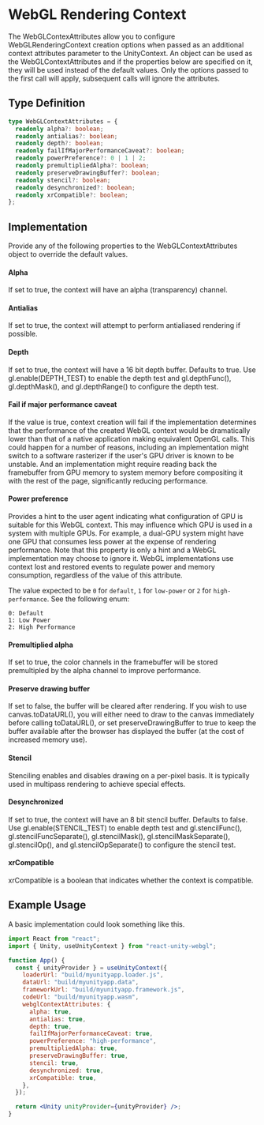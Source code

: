# WebGL Rendering Context

The WebGLContexAttributes allow you to configure WebGLRenderingContext creation options when passed as an additional context attributes parameter to the UnityContext. An object can be used as the WebGLContextAttributes and if the properties below are specified on it, they will be used instead of the default values. Only the options passed to the first call will apply, subsequent calls will ignore the attributes.

## Type Definition

```ts title="Type Definition"
type WebGLContextAttributes = {
  readonly alpha?: boolean;
  readonly antialias?: boolean;
  readonly depth?: boolean;
  readonly failIfMajorPerformanceCaveat?: boolean;
  readonly powerPreference?: 0 | 1 | 2;
  readonly premultipliedAlpha?: boolean;
  readonly preserveDrawingBuffer?: boolean;
  readonly stencil?: boolean;
  readonly desynchronized?: boolean;
  readonly xrCompatible?: boolean;
};
```

## Implementation

Provide any of the following properties to the WebGLContextAttributes object to override the default values.

#### Alpha

If set to true, the context will have an alpha (transparency) channel.

#### Antialias

If set to true, the context will attempt to perform antialiased rendering if possible.

#### Depth

If set to true, the context will have a 16 bit depth buffer. Defaults to true. Use gl.enable(DEPTH_TEST) to enable the depth test and gl.depthFunc(), gl.depthMask(), and gl.depthRange() to configure the depth test.

#### Fail if major performance caveat

If the value is true, context creation will fail if the implementation determines that the performance of the created WebGL context would be dramatically lower than that of a native application making equivalent OpenGL calls. This could happen for a number of reasons, including an implementation might switch to a software rasterizer if the user's GPU driver is known to be unstable. And an implementation might require reading back the framebuffer from GPU memory to system memory before compositing it with the rest of the page, significantly reducing performance.

#### Power preference

Provides a hint to the user agent indicating what configuration of GPU is suitable for this WebGL context. This may influence which GPU is used in a system with multiple GPUs. For example, a dual-GPU system might have one GPU that consumes less power at the expense of rendering performance. Note that this property is only a hint and a WebGL implementation may choose to ignore it. WebGL implementations use context lost and restored events to regulate power and memory consumption, regardless of the value of this attribute.

The value expected to be `0` for `default`, `1` for `low-power` or `2` for `high-performance`. See the following enum:

```
0: Default
1: Low Power
2: High Performance
```

#### Premultiplied alpha

If set to true, the color channels in the framebuffer will be stored premultipled by the alpha channel to improve performance.

#### Preserve drawing buffer

If set to false, the buffer will be cleared after rendering. If you wish to use canvas.toDataURL(), you will either need to draw to the canvas immediately before calling toDataURL(), or set preserveDrawingBuffer to true to keep the buffer available after the browser has displayed the buffer (at the cost of increased memory use).

#### Stencil

Stenciling enables and disables drawing on a per-pixel basis. It is typically used in multipass rendering to achieve special effects.

#### Desynchronized

If set to true, the context will have an 8 bit stencil buffer. Defaults to false. Use gl.enable(STENCIL_TEST) to enable depth test and gl.stencilFunc(), gl.stencilFuncSeparate(), gl.stencilMask(), gl.stencilMaskSeparate(), gl.stencilOp(), and gl.stencilOpSeparate() to configure the stencil test.

#### xrCompatible

xrCompatible is a boolean that indicates whether the context is compatible.

## Example Usage

A basic implementation could look something like this.

```jsx {10-21} showLineNumbers title="App.jsx"
import React from "react";
import { Unity, useUnityContext } from "react-unity-webgl";

function App() {
  const { unityProvider } = useUnityContext({
    loaderUrl: "build/myunityapp.loader.js",
    dataUrl: "build/myunityapp.data",
    frameworkUrl: "build/myunityapp.framework.js",
    codeUrl: "build/myunityapp.wasm",
    webglContextAttributes: {
      alpha: true,
      antialias: true,
      depth: true,
      failIfMajorPerformanceCaveat: true,
      powerPreference: "high-performance",
      premultipliedAlpha: true,
      preserveDrawingBuffer: true,
      stencil: true,
      desynchronized: true,
      xrCompatible: true,
    },
  });

  return <Unity unityProvider={unityProvider} />;
}
```
